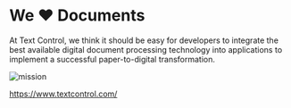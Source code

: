 
# We ♥ Documents

At Text Control, we think it should be easy for developers to integrate the best available digital document processing technology into applications to implement a successful paper-to-digital transformation.

![mission](https://user-images.githubusercontent.com/12340077/210547536-a4e25b69-795c-4946-a18b-3cd35e57ab91.png)

https://www.textcontrol.com/
